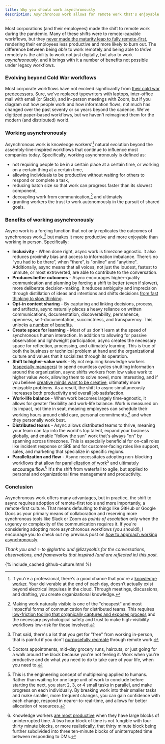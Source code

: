 ```yaml
---
title: Why you should work asynchronously
description: Asynchronous work allows for remote work that's enjoyable and that actually works. Async increases inclusivity, produces better outcomes, allows for opt-in context sharing, creates space for learning, shifts knowledge workers to higher value work, creates better work-life balance, empowers distributed teams, and enables parallelization and flow.
---
```


Most corporations (and their employees) made the shift to remote work during the pandemic. Many of these shifts were to remote-capable workflows, but they [never made the maturity leap to fully remote-first](https://ma.tt/2020/04/five-levels-of-autonomy/), rendering their employees less productive and more likely to burn out. The difference between being *able* to work remotely and being able to *thrive* remotely is the ability to work not just digitally, but also to work *asynchronously*, and it brings with it a number of benefits not possible under legacy workflows.

### Evolving beyond Cold War workflows

Most corporate workflows have not evolved significantly from [their cold war predecessors](https://ben.balter.com/2015/11/18/tools-to-empower-open-collaboration/). Sure, we've replaced typewriters with laptops, inter-office mail with email (or Slack), and in-person meetings with Zoom, but if you diagram out how people work and how information flows, not much has changed over the past seventy or so years beyond the cadence. We've digitized paper-based workflows, but we haven't reimagined them for the modern (and distributed) world.

### Working asynchronously

Asynchronous work is knowledge workers'[^5] natural evolution beyond the assembly-line-inspired workflows that continue to influence most companies today. Specifically, working asynchronously is defined as:

* not requiring people to be in a certain place at a certain time, or working on a certain thing at a certain time,
* allowing individuals to be productive without waiting for others to respond or complete a task, 
* reducing batch size so that work can progress faster than its slowest component, 
* decoupling work from communication,[^4] and ultimately
* granting workers the trust to work autonomously in the pursuit of shared goals.

### Benefits of working asynchronously 

Async work is a forcing function that not only replicates the outcomes of synchronous work,[^6] but makes it more productive and more enjoyable than working in person. Specifically:

* **Inclusivity** - When done right, async work is timezone agnostic. It also reduces proximity bias and access to information imbalance. There’s no “you had to be there”, when “there”, is "online" and "anytime". Additionally, async means that all voices, not just the loudest, fastest to unmute, or most extroverted, are able to contribute to the conversation.
* **Produces better outcomes** - Async encourages higher-quality communication and planning by forcing a shift to better (even if slower), more deliberate decision-making. It reduces ambiguity and imprecision through distillation of ideas and intentions and shifts decisions [from fast thinking to slow thinking](https://www.amazon.com/Thinking-Fast-Slow-Daniel-Kahneman-ebook/dp/B00555X8OA/?tag=benbalter07-20).
* **Opt-in context sharing** - By capturing and linking decisions, process, and artifacts, async naturally places a heavy reliance on written communications, documentation, discoverability, permanence, openness, self-documentation, succinctness, and transparency. This unlocks [a number](https://ben.balter.com/2015/11/12/why-urls/#the-value-of-giving-concepts-urls) of [benefits](https://ben.balter.com/2022/02/16/leaders-show-their-work/#the-value-of-showing-your-work).
* **Create space for learning** - Most of us don't learn at the speed of synchronous human interaction. In addition to allowing for passive observation and lightweight participation, async creates the necessary space for reflection, processing, and ultimately learning. This is true of both the business or technical problem at hand and the organizational culture and values that it socializes through its operation.
* **Shift to higher-value work** - By not requiring knowledge workers ([especially managers](https://ben.balter.com/2012/12/16/deprecate-management/)) to spend countless cycles shuttling information around the organization, async shifts workers from low value work to higher value work, allowing them to solve novel, more interesting, and if you believe [creative minds want to be creative](https://ben.balter.com/2013/02/04/what-is-a-hacker/#the-hacker-way), ultimately more enjoyable problems. As a result, the shift to async simultaneously increases both productivity and overall job satisfaction.
* **Work-life balance** - When work becomes largely time-agnostic, it allows for greater flexibility and work-life balance. Work is measured on its impact, not time in seat, meaning employees can schedule their working hours around child care, personal commitments,[^3] and when they personally work best.
* **Distributed teams** - Async allows distributed teams to thrive, meaning your team can tap into the world's top talent, expand your business globally, and enable "follow the sun" work that's always "on" by spanning across timezones. This is especially beneficial for on-call roles like incident response or SRE and for customer-facing roles like support, sales, and marketing that specialize in specific regions.
* **Parallelization and flow** - Async necessitates adopting non-blocking workflows that allow for [parallelization of work](https://remote.com/blog/why-you-should-be-doing-async-work)[^1] and ultimately [encourage flow](https://ben.balter.com/2020/03/18/tips-for-working-remotely/#1-prefer-asynchronous-communication).[^2] It's the shift from waterfall to agile, but applied to personal and organizational time management and productivity.

### Conclusion

Asynchronous work offers many advantages, but in practice, the shift to async requires adoption of remote-first tools and more importantly, a remote-first culture. That means defaulting to things like GitHub or Google Docs as your primary means of collaboration and reserving more synchronous tools like Slack or Zoom as *points of escalation* only when the urgency or complexity of the communication requires it. If you're considering adopting more asynchronous workflows (you should!), I encourage you to check out my previous post on [*how* to approach working asynchronously](https://ben.balter.com/2014/11/06/rules-of-communicating-at-github/).

*Thank you and :sparkles: to @glortho and @lizzysoltis for the conversations, observations, and frameworks that inspired (and are reflected in) this post.*

{% include_cached github-culture.html %}

[^1]: This is the engineering concept of multiplexing applied to humans. Rather than waiting for one large unit of work to conclude before starting the next, you start 2, 3, or 4 small tasks in parallel, and make progress on each individually. By breaking work into their smaller tasks and make smaller, more frequent changes, you can gain confidence with each change, respond in nearer-to-real-time, and allows for better allocation of resources.
[^2]: Knowledge workers [are most productive](https://en.wikipedia.org/wiki/Flow_(psychology)) when they have large blocks of uninterrupted time. A two hour block of time is not fungible with four thirty minute blocks, or more realistically, that thirty minute block being further subdivided into three ten-minute blocks of uninterrupted time between responding to DMs. 
[^3]: Doctors appointments, mid-day grocery runs, haircuts, or just going for a walk around the block because you're not feeling it. Work when you're productive and do what you need to do to take care of your life, when you need to.
[^4]: Making work naturally visible is one of the "cheapest" and most impactful forms of communication for distributed teams. This requires [low-friction tooling that organically captures and exposes process](https://ben.balter.com/2015/11/18/tools-to-empower-open-collaboration/#tools-in-practice) and the necessary psychological safety and trust to make high-visibility workflows low-risk for those involved.
[^5]: If you're a professional, there's a good chance that you're a [knowledge worker](https://ben.balter.com/2015/11/12/why-urls/#knowledge-work-as-craft). Your deliverable at the end of each day, doesn’t actually exist beyond electrical impulses in the cloud. Through meetings, discussions, and drafting, you create organizational knowledge.
[^6]: That said, there's a lot that you get for "free" from working in-person, that is painful if you don't [purposefully recreate](https://ben.balter.com/2020/03/18/tips-for-working-remotely/) through remote work.